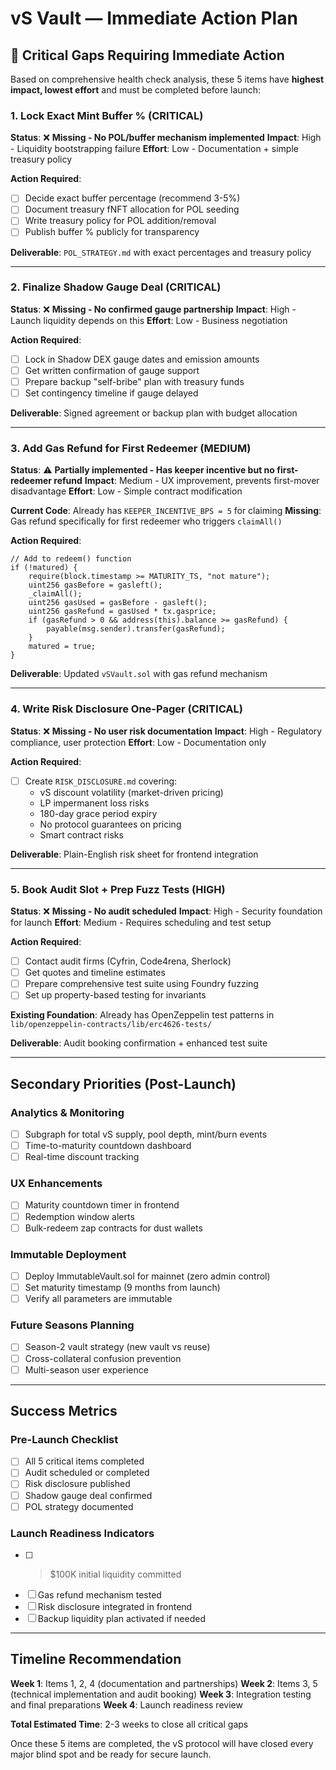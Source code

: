 # vS Vault — Immediate Action Plan

## 🚨 **Critical Gaps Requiring Immediate Action**

Based on comprehensive health check analysis, these 5 items have **highest impact, lowest effort** and must be completed before launch:

### **1. Lock Exact Mint Buffer % (CRITICAL)**
**Status**: ❌ **Missing - No POL/buffer mechanism implemented**
**Impact**: High - Liquidity bootstrapping failure
**Effort**: Low - Documentation + simple treasury policy

**Action Required**:
- [ ] Decide exact buffer percentage (recommend 3-5%)
- [ ] Document treasury fNFT allocation for POL seeding
- [ ] Write treasury policy for POL addition/removal
- [ ] Publish buffer % publicly for transparency

**Deliverable**: `POL_STRATEGY.md` with exact percentages and treasury policy

---

### **2. Finalize Shadow Gauge Deal (CRITICAL)**
**Status**: ❌ **Missing - No confirmed gauge partnership**
**Impact**: High - Launch liquidity depends on this
**Effort**: Low - Business negotiation

**Action Required**:
- [ ] Lock in Shadow DEX gauge dates and emission amounts
- [ ] Get written confirmation of gauge support
- [ ] Prepare backup "self-bribe" plan with treasury funds
- [ ] Set contingency timeline if gauge delayed

**Deliverable**: Signed agreement or backup plan with budget allocation

---

### **3. Add Gas Refund for First Redeemer (MEDIUM)**
**Status**: ⚠️ **Partially implemented - Has keeper incentive but no first-redeemer refund**
**Impact**: Medium - UX improvement, prevents first-mover disadvantage
**Effort**: Low - Simple contract modification

**Current Code**: Already has `KEEPER_INCENTIVE_BPS = 5` for claiming
**Missing**: Gas refund specifically for first redeemer who triggers `claimAll()`

**Action Required**:
```solidity
// Add to redeem() function
if (!matured) { 
    require(block.timestamp >= MATURITY_TS, "not mature");
    uint256 gasBefore = gasleft();
    _claimAll();
    uint256 gasUsed = gasBefore - gasleft();
    uint256 gasRefund = gasUsed * tx.gasprice;
    if (gasRefund > 0 && address(this).balance >= gasRefund) {
        payable(msg.sender).transfer(gasRefund);
    }
    matured = true; 
}
```

**Deliverable**: Updated `vSVault.sol` with gas refund mechanism

---

### **4. Write Risk Disclosure One-Pager (CRITICAL)**
**Status**: ❌ **Missing - No user risk documentation**
**Impact**: High - Regulatory compliance, user protection
**Effort**: Low - Documentation only

**Action Required**:
- [ ] Create `RISK_DISCLOSURE.md` covering:
  - vS discount volatility (market-driven pricing)
  - LP impermanent loss risks
  - 180-day grace period expiry
  - No protocol guarantees on pricing
  - Smart contract risks

**Deliverable**: Plain-English risk sheet for frontend integration

---

### **5. Book Audit Slot + Prep Fuzz Tests (HIGH)**
**Status**: ❌ **Missing - No audit scheduled**
**Impact**: High - Security foundation for launch
**Effort**: Medium - Requires scheduling and test setup

**Action Required**:
- [ ] Contact audit firms (Cyfrin, Code4rena, Sherlock)
- [ ] Get quotes and timeline estimates
- [ ] Prepare comprehensive test suite using Foundry fuzzing
- [ ] Set up property-based testing for invariants

**Existing Foundation**: Already has OpenZeppelin test patterns in `lib/openzeppelin-contracts/lib/erc4626-tests/`

**Deliverable**: Audit booking confirmation + enhanced test suite

---

## **Secondary Priorities (Post-Launch)**

### **Analytics & Monitoring**
- [ ] Subgraph for total vS supply, pool depth, mint/burn events
- [ ] Time-to-maturity countdown dashboard
- [ ] Real-time discount tracking

### **UX Enhancements**
- [ ] Maturity countdown timer in frontend
- [ ] Redemption window alerts
- [ ] Bulk-redeem zap contracts for dust wallets

### **Immutable Deployment**
- [ ] Deploy ImmutableVault.sol for mainnet (zero admin control)
- [ ] Set maturity timestamp (9 months from launch)
- [ ] Verify all parameters are immutable

### **Future Seasons Planning**
- [ ] Season-2 vault strategy (new vault vs reuse)
- [ ] Cross-collateral confusion prevention
- [ ] Multi-season user experience

---

## **Success Metrics**

### **Pre-Launch Checklist**
- [ ] All 5 critical items completed
- [ ] Audit scheduled or completed
- [ ] Risk disclosure published
- [ ] Shadow gauge deal confirmed
- [ ] POL strategy documented

### **Launch Readiness Indicators**
- [ ] >$100K initial liquidity committed
- [ ] Gas refund mechanism tested
- [ ] Risk disclosure integrated in frontend
- [ ] Backup liquidity plan activated if needed

---

## **Timeline Recommendation**

**Week 1**: Items 1, 2, 4 (documentation and partnerships)
**Week 2**: Items 3, 5 (technical implementation and audit booking)
**Week 3**: Integration testing and final preparations
**Week 4**: Launch readiness review

**Total Estimated Time**: 2-3 weeks to close all critical gaps

Once these 5 items are completed, the vS protocol will have closed every major blind spot and be ready for secure launch. 